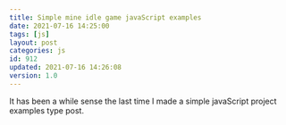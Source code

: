```yaml
---
title: Simple mine idle game javaScript examples
date: 2021-07-16 14:25:00
tags: [js]
layout: post
categories: js
id: 912
updated: 2021-07-16 14:26:08
version: 1.0
---
```


It has been a while sense the last time I made a simple javaScript project examples type post.

<!-- more -->

